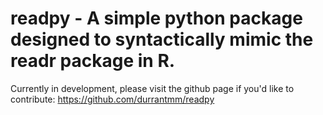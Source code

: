 # readpy - A simple python package designed to syntactically mimic the readr package in R. 

Currently in development, please visit the github page if you'd like to contribute: https://github.com/durrantmm/readpy